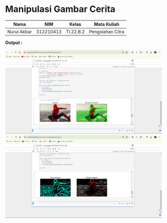 # Manipulasi Gambar Cerita

| Nama        | NIM       | Kelas     | Mata Kuliah      |
| ----------- | --------- | --------- | ---------------- |
| Nurul Akbar | 312210413 | TI.22.B.2 | Pengolahan Citra |

**Output :** <br>

![img](https://github.com/NurAkbarr/Pengolahan-Citra/blob/8240d649043e8ab75bd21e4b7f2c4d6337a85ac4/assets/Screenshot%202024-05-30%20165611.png)
![img](https://github.com/NurAkbarr/Pengolahan-Citra/blob/8240d649043e8ab75bd21e4b7f2c4d6337a85ac4/assets/Screenshot%202024-05-30%20165625.png)
